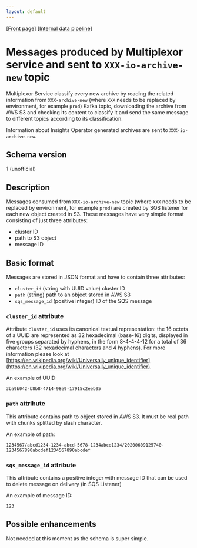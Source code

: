 ```yaml
---
layout: default
---
```

\[[Front page](../index.md)\] \[[Internal data pipeline](../internal_data_pipeline.md)\]

# Messages produced by Multiplexor service and sent to `XXX-io-archive-new` topic

Multiplexor Service classify every new archive by reading the related
information from `XXX-archive-new` (where `XXX` needs to be replaced by
environment, for example `prod`) Kafka topic, downloading the archive
from AWS S3 and checking its content to classify it and send the same message
to different topics according to its classification.

Information about Insights Operator generated archives are sent to
`XXX-io-archive-new`.

## Schema version

1 (unofficial)

## Description

Messages consumed from `XXX-io-archive-new` topic (where `XXX` needs to be replaced by
environment, for example `prod`) are created by SQS listener for each new object created
in S3. These messages have very simple format consisting of just three attributes:

* cluster ID
* path to S3 object
* message ID


## Basic format

Messages are stored in JSON format and have to contain three attributes:

* `cluster_id` (string with UUID value) cluster ID
* `path` (string) path to an object stored in AWS S3
* `sqs_message_id` (positive integer) ID of the SQS message

### `cluster_id` attribute

Attribute `cluster_id` uses its canonical textual representation: the 16 octets
of a UUID are represented as 32 hexadecimal (base-16) digits, displayed in five
groups separated by hyphens, in the form 8-4-4-4-12 for a total of 36
characters (32 hexadecimal characters and 4 hyphens).  For more information
please look at
[https://en.wikipedia.org/wiki/Universally_unique_identifier](https://en.wikipedia.org/wiki/Universally_unique_identifier).

An example of UUID:

```
3ba9b042-b8b8-4714-98e9-17915c2eeb95
```

### `path` attribute

This attribute contains path to object stored in AWS S3. It must be real path
with chunks splitted by slash character.

An example of path:

```
1234567/abcd1234-1234-abcd-5678-1234abcd1234/20200609125740-1234567890abcdef1234567890abcdef
```

### `sqs_message_id` attribute

This attribute contains a positive integer with message ID that can be used to
delete message on delivery (in SQS Listener)

An example of message ID:

```
123
```

## Possible enhancements

Not needed at this moment as the schema is super simple.
